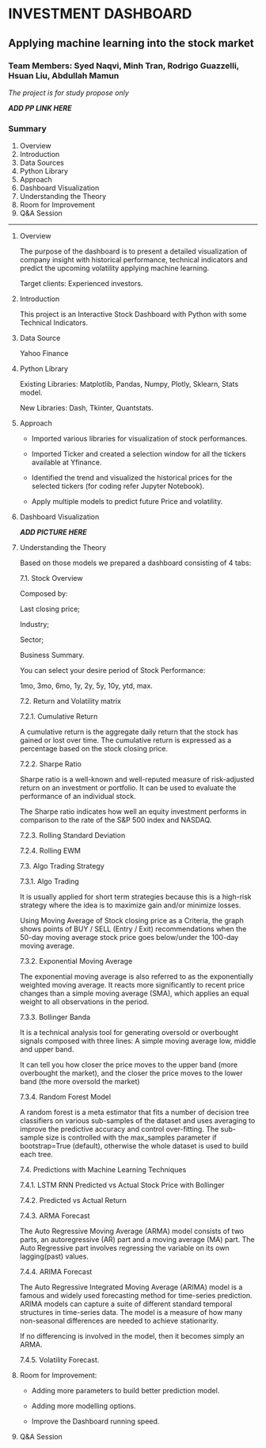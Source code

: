 # INVESTMENT DASHBOARD

## Applying machine learning into the stock market

### Team Members: Syed Naqvi, Minh Tran, Rodrigo Guazzelli, Hsuan Liu, Abdullah Mamun

*The project is for study propose only*

***ADD PP LINK HERE***

### Summary

1.	Overview
2.	Introduction
3.	Data Sources
4.	Python Library
5.	Approach
6.	Dashboard Visualization
7.	Understanding the Theory
8.	Room for Improvement
9.	Q&A Session

---


1. Overview

    The purpose of the dashboard is to present a detailed visualization of company insight with historical performance, technical indicators and predict the upcoming volatility applying machine learning. 
    
    Target clients: Experienced investors.

2. Introduction

    This project is an Interactive Stock Dashboard with Python with some Technical Indicators.

3. Data Source

    Yahoo Finance

4. Python Library

    Existing Libraries: Matplotlib, Pandas, Numpy, Plotly, Sklearn, Stats model.

    New Libraries: Dash, Tkinter, Quantstats.

5. Approach

    * Imported various libraries for visualization of stock performances.

    * Imported Ticker and created a selection window for all the tickers available at Yfinance.

    * Identified the trend and visualized the historical prices for the selected tickers (for coding refer Jupyter Notebook).

    * Apply multiple models to predict future Price and volatility.

6. Dashboard Visualization

    ***ADD PICTURE HERE***

7. Understanding the Theory

    Based on those models we prepared a dashboard consisting of 4 tabs:
    
    7.1. Stock Overview

    Composed by: 

    Last closing price;

    Industry;

    Sector;

    Business Summary.

    You can select your desire period of Stock Performance:

    1mo, 3mo, 6mo, 1y, 2y, 5y, 10y, ytd, max.

    7.2. Return and Volatility matrix

    7.2.1. Cumulative Return

    A cumulative return is the aggregate daily return that the stock has gained or lost over time. The cumulative return is expressed as a percentage based on the stock closing price.

    7.2.2. Sharpe Ratio

    Sharpe ratio is a well-known and well-reputed measure of risk-adjusted return on an investment or portfolio. It can be used to evaluate the performance of an individual stock. 

    The Sharpe ratio indicates how well an equity investment performs in comparison to the rate of the S&P 500 index and NASDAQ.

    7.2.3. Rolling Standard Deviation

    7.2.4. Rolling EWM


    7.3. Algo Trading Strategy 

    7.3.1. Algo Trading

    It is usually applied for short term strategies because this is a high-risk strategy where the idea is to maximize gain and/or minimize losses.

    Using Moving Average of Stock closing price as a Criteria, the graph shows points of BUY / SELL (Entry / Exit) recommendations when the 50-day moving average stock price goes below/under the 100-day moving average.
    
    7.3.2.	Exponential Moving Average

    The exponential moving average is also referred to as the exponentially weighted moving average. It reacts more significantly to recent price changes than a simple moving average (SMA), which applies an equal weight to all observations in the period.
    
    7.3.3.	Bollinger Banda

    It is a technical analysis tool for generating oversold or overbought signals composed with three lines: A simple moving average low, middle and upper band.
    
    It can tell you how closer the price moves to the upper band (more overbought the market), and the closer the price moves to the lower band (the more oversold the market)

    7.3.4.	Random Forest Model

    A random forest is a meta estimator that fits a number of decision tree classifiers on various sub-samples of the dataset and uses averaging to improve the predictive accuracy and control over-fitting. The sub-sample size is controlled with the max_samples parameter if bootstrap=True (default), otherwise the whole dataset is used to build each tree.

    7.4.	Predictions with Machine Learning Techniques

    7.4.1.	LSTM RNN Predicted vs Actual Stock Price with Bollinger 

    7.4.2.	Predicted vs Actual Return

    7.4.3.	ARMA Forecast

    The Auto Regressive Moving Average (ARMA) model consists of two parts, an autoregressive (AR) part and a moving average (MA) part. The Auto Regressive part involves regressing the variable on its own lagging(past) values.

    7.4.4.	ARIMA Forecast

    The Auto Regressive Integrated Moving Average (ARIMA) model is a famous and widely used forecasting method for time-series prediction. ARIMA models can capture a suite of different standard temporal structures in time-series data. The model is a measure of how many non-seasonal differences are needed to achieve stationarity.

    If no differencing is involved in the model, then it becomes simply an ARMA.
    
    7.4.5.	Volatility Forecast.
    
8. Room for Improvement:

    * Adding more parameters to build better prediction model.

    * Adding more modelling options.

    * Improve the Dashboard running speed.

9. Q&A Session 
